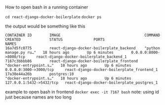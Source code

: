 
How to open bash in a running container

`cd react-django-docker-boilerplate`
`docker ps`

the output would be something like this
```
CONTAINER ID        IMAGE                                      COMMAND                  CREATED             STATUS              PORTS                      NAMES
16a7d5fc0775        react-django-docker-boilerplate_backend    "python manage.py ru…"   18 hours ago        Up 6 minutes        0.0.0.0:8000->8000/tcp     react-django-docker-boilerplate_backend_1
7167c3bbbb86        react-django-docker-boilerplate_frontend   "docker-entrypoint.s…"   18 hours ago        Up 6 minutes        0.0.0.0:3000->3000/tcp     react-django-docker-boilerplate_frontend_1
17a38e44a26b        postgres:10                                "docker-entrypoint.s…"   18 hours ago        Up 6 minutes        127.0.0.1:5432->5432/tcp   react-django-docker-boilerplate_postgres_1
```

example to open bash in frontend
`docker exec -it 7167 bash`
note: using id just because names are too long 